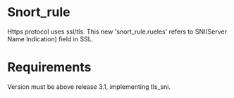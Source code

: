 # Snort_rule

Https protocol uses ssl/tls.
This new 'snort_rule.rueles' refers to SNI(Server Name Indication) field in SSL.
 
 
 
# Requirements
Version must be above release 3.1, implementing tls_sni.
